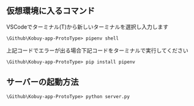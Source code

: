 ## 仮想環境に入るコマンド
VSCodeでターミナル(T)から新しいターミナルを選択し入力します<br>
```
\Github\Kobuy-app-ProtoType> pipenv shell
```
上記コードでエラーが出る場合下記コードをターミナルで実行してください
```
\Github\Kobuy-app-ProtoType> pip install pipenv
```

## サーバーの起動方法
```
\Github\Kobuy-app-ProtoType> python server.py
```